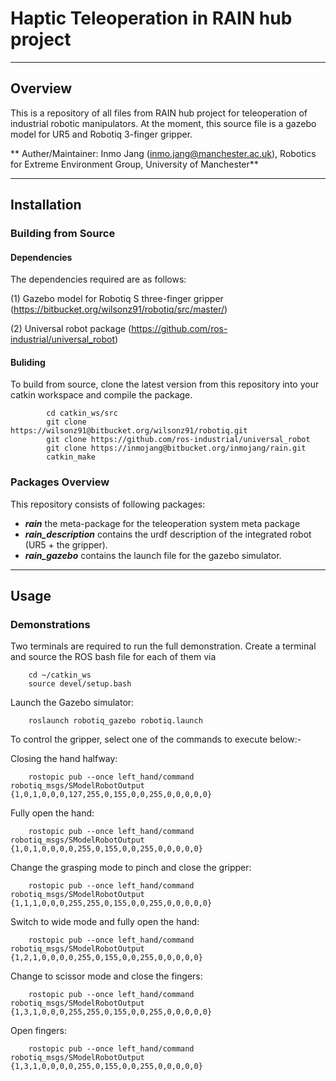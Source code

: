 # Haptic Teleoperation in RAIN hub project
---
## Overview
This is a repository of all files from RAIN hub project for teleoperation of industrial robotic manipulators. 
At the moment, this source file is a gazebo model for UR5 and Robotiq 3-finger gripper. 

** Auther/Maintainer: Inmo Jang (inmo.jang@manchester.ac.uk), Robotics for Extreme Environment Group, University of Manchester**

---
## Installation

### Building from Source

#### Dependencies
The dependencies required are as follows:

(1) Gazebo model for Robotiq S three-finger gripper (https://bitbucket.org/wilsonz91/robotiq/src/master/)

(2) Universal robot package (https://github.com/ros-industrial/universal_robot)

#### Buliding
To build from source, clone the latest version from this repository into your catkin workspace and compile the package.
    
	        cd catkin_ws/src
	        git clone https://wilsonz91@bitbucket.org/wilsonz91/robotiq.git
            git clone https://github.com/ros-industrial/universal_robot
	        git clone https://inmojang@bitbucket.org/inmojang/rain.git
            catkin_make

### Packages Overview

This repository consists of following packages:

* ***rain*** the meta-package for the teleoperation system meta package
* ***rain_description*** contains the urdf description of the integrated robot (UR5 + the gripper).
* ***rain_gazebo*** contains the launch file for the gazebo simulator.


---
## Usage

### Demonstrations
Two terminals are required to run the full demonstration. Create a terminal and source the ROS bash file for each of them via

        cd ~/catkin_ws
        source devel/setup.bash 

Launch the Gazebo simulator:

        roslaunch robotiq_gazebo robotiq.launch

To control the gripper, select one of the commands to execute below:-

Closing the hand halfway:

        rostopic pub --once left_hand/command robotiq_msgs/SModelRobotOutput {1,0,1,0,0,0,127,255,0,155,0,0,255,0,0,0,0,0}

Fully open the hand:

        rostopic pub --once left_hand/command robotiq_msgs/SModelRobotOutput {1,0,1,0,0,0,0,255,0,155,0,0,255,0,0,0,0,0}

Change the grasping mode to pinch and close the gripper:

        rostopic pub --once left_hand/command robotiq_msgs/SModelRobotOutput {1,1,1,0,0,0,255,255,0,155,0,0,255,0,0,0,0,0}

Switch to wide mode and fully open the hand:

        rostopic pub --once left_hand/command robotiq_msgs/SModelRobotOutput {1,2,1,0,0,0,0,255,0,155,0,0,255,0,0,0,0,0}

Change to scissor mode and close the fingers:

        rostopic pub --once left_hand/command robotiq_msgs/SModelRobotOutput {1,3,1,0,0,0,255,255,0,155,0,0,255,0,0,0,0,0}

Open fingers:

        rostopic pub --once left_hand/command robotiq_msgs/SModelRobotOutput {1,3,1,0,0,0,0,255,0,155,0,0,255,0,0,0,0,0}
